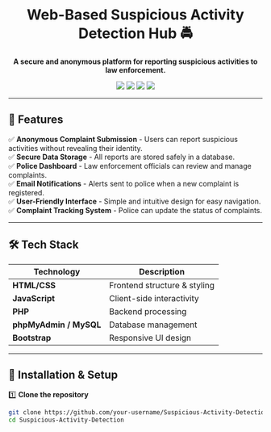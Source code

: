 

<h1 align="center">Web-Based Suspicious Activity Detection Hub 🚔</h1>

<p align="center">
  <b>A secure and anonymous platform for reporting suspicious activities to law enforcement.</b>  
</p>

<p align="center">
  <img src="https://img.shields.io/badge/HTML-Frontend-blue.svg">
  <img src="https://img.shields.io/badge/JavaScript-Client--Side-green.svg">
  <img src="https://img.shields.io/badge/PHP-Backend-yellow.svg">
  <img src="https://img.shields.io/badge/phpMyAdmin-Database-red.svg">
</p>

---

## 🌟 Features

✅ **Anonymous Complaint Submission** - Users can report suspicious activities without revealing their identity.  
✅ **Secure Data Storage** - All reports are stored safely in a database.  
✅ **Police Dashboard** - Law enforcement officials can review and manage complaints.  
✅ **Email Notifications** - Alerts sent to police when a new complaint is registered.  
✅ **User-Friendly Interface** - Simple and intuitive design for easy navigation.  
✅ **Complaint Tracking System** - Police can update the status of complaints.  

---

## 🛠️ Tech Stack

| Technology    | Description |
|--------------|------------|
| **HTML/CSS** | Frontend structure & styling |
| **JavaScript** | Client-side interactivity |
| **PHP** | Backend processing |
| **phpMyAdmin / MySQL** | Database management |
| **Bootstrap** | Responsive UI design |

---

## 🚀 Installation & Setup

1️⃣ **Clone the repository**  
```sh
git clone https://github.com/your-username/Suspicious-Activity-Detection.git
cd Suspicious-Activity-Detection
